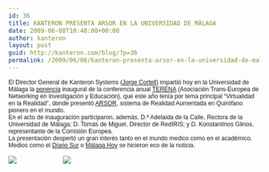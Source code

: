 ```yaml
---
id: 36
title: KANTERON PRESENTA ARSOR EN LA UNIVERSIDAD DE MÁLAGA
date: 2009-06-08T10:48:00+00:00
author: kanteron
layout: post
guid: http://kanteron.com/blog/?p=36
permalink: /2009/06/08/kanteron-presenta-arsor-en-la-universidad-de-malaga/
---
```

<p style="font: normal normal normal 12px/normal Helvetica;margin: 0px">
  El Director General de Kanteron Systems (<a href="http://tnc2009.terena.org/schedule/people/index.php?person_id=3">Jorge Cortell</a>) impartió hoy en la Universidad de Málaga la <a href="http://tnc2009.terena.org/schedule/presentations/show.php?pres_id=2">ponencia</a> inaugural de la conferencia anual <a href="http://tnc2009.terena.org/">TERENA</a> (Asociación Trans-Europea de Networking en Investigación y Educación), que este año tenía por tema principal “Virtualidad en la Realidad”, donde presentó <a href="///Users/ana/Desktop/WebKanteronOld/KanteronES/Producto/Paginas/ARSOR.html">ARSOR</a>, sistema de Realidad Aumentada en Quirófano pionero en el mundo.
</p>

<p style="font: normal normal normal 12px/normal Helvetica;margin: 0px">
  En el acto de inauguración participaron, además, D.ª Adelaida de la Calle, Rectora de la Universidad de Málaga; D. Tomás de Miguel, Director de RedIRIS; y D. Konstantinos Glinos, representante de la Comisión Europea.
</p>

<p style="font: normal normal normal 12px/normal Helvetica;margin: 0px">
  La presentación despertó un gran interés tanto en el mundo medico como en el académico. Medios como el <a href="http://www.diariosur.es/20090609/sociedad/quirofano-futuro-20090609.html">Diario Sur</a> o <a href="http://www.malagahoy.es/article/malaga/443814/epigonion/la/realidad/aumentada/quirofanos.html">Málaga Hoy</a> se hicieron eco de la noticia.
</p>

<p style="font: normal normal normal 12px/normal Helvetica;margin: 0px">
  &nbsp;
</p>

<p style="font: normal normal normal 12px/normal Helvetica;margin: 0px">
  <span style="font-family: Times, 'Times New Roman', Times, serif;font-size: medium" class="Apple-style-span"><img src="http://www.diariosur.es/prensa/noticias/200906/09/fotos/1328172.jpg" /></span>                            <span style="font-family: Times, 'Times New Roman', Times, serif;font-size: medium" class="Apple-style-span"><img src="http://media.grupojoly.com/imagen.php?imagen=//0000350000/0000350402.jpg&an=580&alt=440&checkSize=1" /></span>
</p>